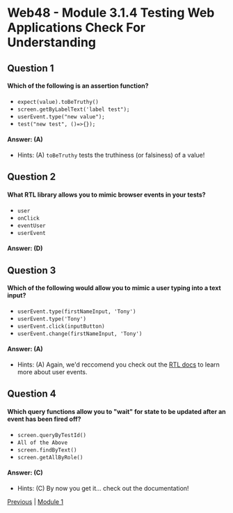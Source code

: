 # Web48 - Module 3.1.4 Testing Web Applications Check For Understanding 

## Question 1

####  Which of the following is an assertion function?

- ```expect(value).toBeTruthy()``` 
- ```screen.getByLabelText('label test");``` 
- ```userEvent.type("new value");``` 
- ```test("new test", ()=>{});``` 

#### Answer:   (A) 

- Hints: (A)    `toBeTruthy` tests the truthiness (or falsiness) of a value!

## Question 2

####  What RTL library allows you to mimic browser events in your tests?

- ```user``` 
- ```onClick``` 
- ```eventUser``` 
- ```userEvent``` 

#### Answer:   (D) 

## Question 3

####  Which of the following would allow you to mimic a user typing into a text input?

- ```userEvent.type(firstNameInput, 'Tony')``` 
- ```userEvent.type('Tony')``` 
- ```userEvent.click(inputButton)``` 
- ```userEvent.change(firstNameInput, 'Tony')``` 

#### Answer:   (A) 

- Hints: (A)    Again, we'd reccomend you check out the [RTL docs](https://testing-library.com/docs/ecosystem-user-event/) to learn more about user events.

## Question 4

####  Which query functions allow you to "wait" for state to be updated after an event has been fired off?

- ```screen.queryByTestId()``` 
- ```All of the Above``` 
- ```screen.findByText()``` 
- ```screen.getAllByRole()``` 

#### Answer:   (C) 

- Hints: (C)    By now you get it... check out the documentation!





[Previous](./QA.md) | [Module 1](./Object_1.md)
